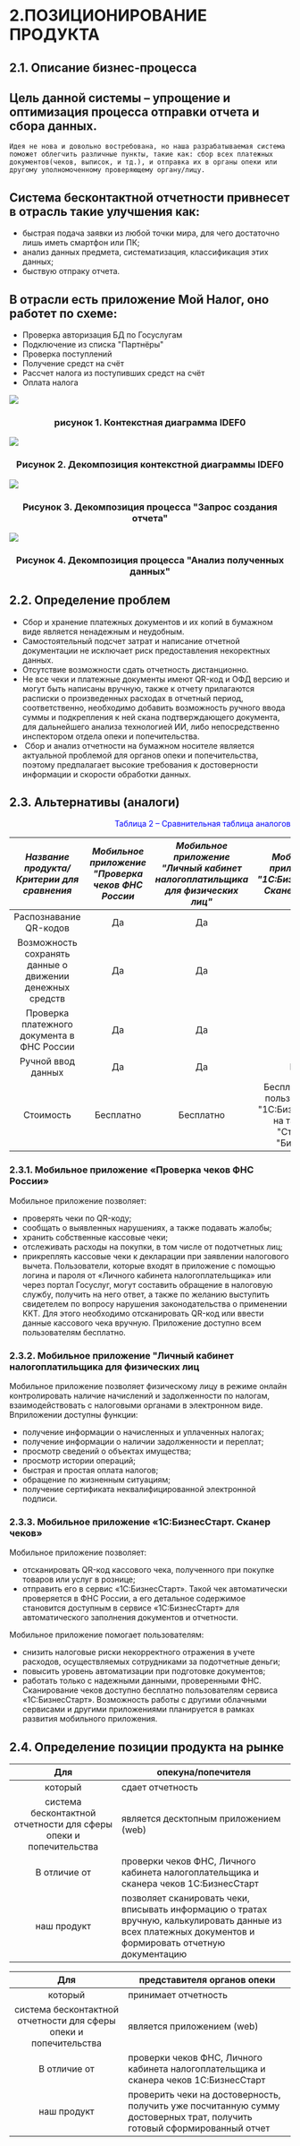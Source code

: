# 2.ПОЗИЦИОНИРОВАНИЕ ПРОДУКТА

## 2.1. Описание бизнес-процесса


## Цель данной системы – упрощение и оптимизация процесса отправки отчета и сбора данных.
    Идея не нова и довольно востребована, но наша разрабатываемая система поможет облегчить различные пункты, такие как: сбор всех платежных документов(чеков, выписок, и тд.), и отправка их в органы опеки или другому уполномоченному проверяющему органу/лицу.
## Система бесконтактной отчетности привнесет в отрасль такие улучшения как:
* быстрая подача заявки из любой точки мира, для чего достаточно
лишь иметь смартфон или ПК;
* анализ данных предмета, систематизация, классификация этих
данных;
* быствую отпраку отчета.

## В отрасли есть приложение Мой Налог, оно работет по схеме:
* Проверка авторизация БД по Госуслугам
* Подключение из списка "Партнёры"
* Проверка поступлений
* Получение средст на счёт
* Рассчет налога из поступивших средст на счёт
* Оплата налога





![](https://sun1-84.userapi.com/s/v1/ig2/TOovmFPqdCAn2HLxL-e9HWNqw2hwR3Np-j5JfKj9N0u8BDnUaB5iYbWuVctJ_j7U8bBZM37g9Lbl8Gefa6sG31PR.jpg?size=1257x876&quality=96&type=album)
  <h3 align="center">рисунок 1. Контекстная диаграмма IDEF0</h3>

  ![](https://sun1-96.userapi.com/s/v1/ig2/M2k2SDJVVV8xLtVAsxTPBuWP6t4QDgjTlfsbkMu2eJmLyc9jUW5W6ZbuhlFvGh5rCbbwusGBH4-JDrXNKk-5QD07.jpg?size=1250x867&quality=96&type=album)
  <h3 align="center">Рисунок 2. Декомпозиция контекстной диаграммы IDEF0</h3>

  ![](https://sun1-22.userapi.com/s/v1/ig2/s0UI7BSxSM0IK3nSi8kba96DBOEsuxtJbkn1K_RF-Q2LbpDsrIJ90Y97NVWTo9w2-2jMcqGClmlcfmYVE9UxV23k.jpg?size=1248x873&quality=96&type=album)
  <h3 align="center">Рисунок 3. Декомпозиция процесса "Запрос создания отчета"</h3>

  ![](https://sun1-30.userapi.com/s/v1/ig2/2iKI6-A142QNJ8tXGS_D5j2wjc75E06OP1We1myrLuF9WGn1p7UZiGSi8iqtnelrLHTorkUUvPbTvoPnoVIp_aoq.jpg?size=1248x869&quality=96&type=album)
  <h3 align="center">Рисунок 4. Декомпозиция процесса "Анализ полученных данных"</h3>

## 2.2. Определение проблем

- Сбор и хранение платежных документов и их копий в бумажном виде является ненадежным и неудобным.
- Самостоятельный подсчет затрат и написание отчетной документации не исключает риск предоставления некоректных данных.
- Отсутствие возможности сдать отчетность дистанционно.
- Не все чеки и платежные документы имеют QR-код и ОФД версию и могут быть написаны вручную, также к отчету прилагаются расписки о произведенных расходах в отчетный период,  соответственно, необходимо добавить возможность ручного ввода суммы и подкрепления к ней скана подтверждающего документа, для дальнейшего анализа технологией ИИ, либо непосредственно инспектором отдела опеки и попечительства.
-  Сбор и анализ отчетности на бумажном носителе является актуальной проблемой для органов опеки и попечительства, поэтому предпалагает высокие требования к достоверности информации и скорости обработки данных.

## 2.3. Альтернативы (аналоги)


<p align="right"><font  color="blue">Таблица 2 – Сравнительная таблица аналогов </font> </color blue></p>

|***Название продукта/Критерии для сравнения*** | *Мобильное приложение "Проверка чеков ФНС России* | *Мобильное приложение "Личный кабинет налогоплатильщика для физических лиц"* | *Мобильное приложение "1С:БизнесСтарт. Сканер чеков"* |
|:------: | :-----: | :-----: | :----: |
|Распознавание QR-кодов| Да| Да | Да |
|Возможность сохранять данные о движении денежных средств| Да| Да | Да|
|Проверка платежного документа в ФНС России| Да| Да | Да |
|Ручной ввод данных| Да| Да | Нет|
|Стоимость| Бесплатно| Бесплатно | Бесплатно (для пользователей "1С:БизнесСтарт" на тарифах "Старт" и "Бизнес") |


### 2.3.1. Мобильное приложение «Проверка чеков ФНС России»
Мобильное приложение позволяет:
- проверять чеки по QR-коду;
- сообщать о выявленных нарушениях, а также подавать жалобы;
- хранить собственные кассовые чеки; 
- отслеживать расходы на покупки, в том числе от подотчетных лиц;
- прикреплять кассовые чеки к декларации при заявлении налогового вычета.
Пользователи, которые входят в приложение с помощью логина и пароля от «Личного кабинета налогоплательщика» или через портал Госуслуг, могут составить обращение в налоговую службу, получить на него ответ, а также по желанию выступить свидетелем по вопросу нарушения законодательства о применении ККТ. Для этого необходимо отсканировать QR-код или ввести данные кассового чека вручную.
Приложение доступно всем пользователям бесплатно.

### 2.3.2. Мобильное приложение "Личный кабинет налогоплатильщика для физических лиц
Мобильное приложение позволяет физическому лицу в режиме онлайн контролировать наличие начислений  и задолженности по налогам, взаимодействовать с налоговыми органами в электронном виде.
Вприложении доступны функции:
- получение информации о начисленных и уплаченных налогах;
- получение информации о наличии задолженности и переплат;
- просмотр сведений о объектах имущества;
- просмотр истории операций;
- быстрая и простая оплата налогов;
- обращение по жизненным ситуациям;
- получение сертификата неквалифицированной электронной подписи.

### 2.3.3. Мобильное приложение «1С:БизнесСтарт. Сканер чеков»
Мобильное приложение позволяет: 
- отсканировать QR-код кассового чека, полученного при покупке товаров или услуг в рознице;
- отправить его в сервис «1С:БизнесСтарт».
Такой чек автоматически проверяется в ФНС России, а его детальное содержимое становится доступным в сервисе «1С:БизнесСтарт» для автоматического заполнения документов и отчетности.

Мобильное приложение помогает пользователям:
- снизить налоговые риски некорректного отражения в учете расходов, осуществляемых сотрудниками за подотчетные деньги;
- повысить уровень автоматизации при подготовке документов;
- работать только с надежными данными, проверенными ФНС.
Сканирование чеков доступно бесплатно пользователям сервиса «1С:БизнесСтарт». Возможность работы с другими облачными сервисами и другими приложениями планируется в рамках развития мобильного приложения.


## 2.4. Определение позиции продукта на рынке

Для | опекуна/попечителя
:------:|-------
который | сдает отчетность
система бесконтактной отчетности для сферы опеки и попечительства| является десктопным приложением (web)
В отличие от |проверки чеков ФНС, Личного кабинета налогоплательщика и сканера чеков 1С:БизнесСтарт
наш продукт  | позволяет сканировать чеки, вписывать информацию о тратах вручную, калькулировать данные из всех платежных документов и формировать отчетную документацию

Для | представителя органов опеки
:------:|-------
который | принимает отчетность
система бесконтактной отчетности для сферы опеки и попечительства| является приложением (web)
В отличие от  |проверки чеков ФНС, Личного кабинета налогоплательщика и сканера чеков 1С:БизнесСтарт
наш продукт  | проверить чеки на достоверность, получить уже посчитанную сумму достоверных трат, получить готовый сформированный отчет